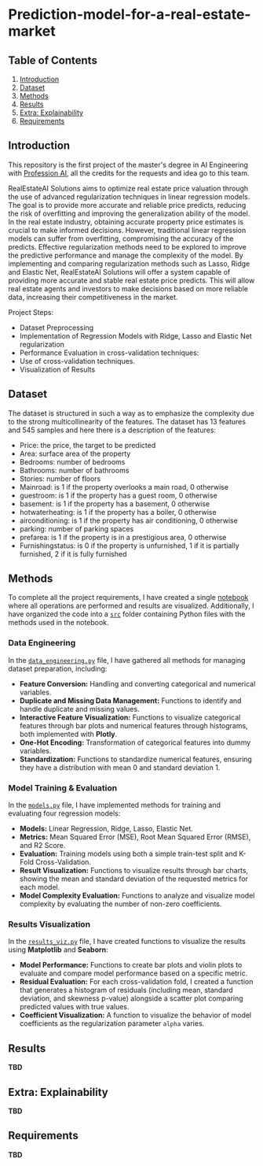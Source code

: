 # Prediction-model-for-a-real-estate-market

## Table of Contents
1. [Introduction](#introduction)
2. [Dataset](#dataset)
3. [Methods](#methods)
4. [Results](#results)
5. [Extra: Explainability](extra-explainability)
6. [Requirements](#requirements)


## Introduction

This repository is the first project of the master's degree in AI Engineering with [Profession AI](https://profession.ai), all the credits for the requests and idea go to this team.

RealEstateAI Solutions aims to optimize real estate price valuation through the use of advanced regularization techniques in linear regression models. The goal is to provide more accurate and reliable price predicts, reducing the risk of overfitting and improving the generalization ability of the model. In the real estate industry, obtaining accurate property price estimates is crucial to make informed decisions. However, traditional linear regression models can suffer from overfitting, compromising the accuracy of the predicts. Effective regularization methods need to be explored to improve the predictive performance and manage the complexity of the model. By implementing and comparing regularization methods such as Lasso, Ridge and Elastic Net, RealEstateAI Solutions will offer a system capable of providing more accurate and stable real estate price predicts. This will allow real estate agents and investors to make decisions based on more reliable data, increasing their competitiveness in the market.

Project Steps:
- Dataset Preprocessing
- Implementation of Regression Models with Ridge, Lasso and Elastic Net regularization
- Performance Evaluation in cross-validation techniques:
- Use of cross-validation techniques.
- Visualization of Results

## Dataset

The dataset is structured in such a way as to emphasize the complexity due to the strong multicollinearity of the features. The dataset has 13 features and 545 samples and here there is a description of the features:
- Price: the price, the target to be predicted
- Area: surface area of ​​the property
- Bedrooms: number of bedrooms
- Bathrooms: number of bathrooms
- Stories: number of floors
- Mainroad: is 1 if the property overlooks a main road, 0 otherwise
- guestroom: is 1 if the property has a guest room, 0 otherwise
- basement: is 1 if the property has a basement, 0 otherwise
- hotwaterheating: is 1 if the property has a boiler, 0 otherwise
- airconditioning: is 1 if the property has air conditioning, 0 otherwise
- parking: number of parking spaces
- prefarea: is 1 if the property is in a prestigious area, 0 otherwise
- Furnishingstatus: is 0 if the property is unfurnished, 1 if it is partially furnished, 2 if it is fully furnished

## Methods

To complete all the project requirements, I have created a single [notebook](prediction_model.ipynb) where all operations are performed and results are visualized. Additionally, I have organized the code into a [`src`](src/) folder containing Python files with the methods used in the notebook.

### Data Engineering

In the [`data_engineering.py`](src/data_engineering.py) file, I have gathered all methods for managing dataset preparation, including:

- **Feature Conversion:** Handling and converting categorical and numerical variables.
- **Duplicate and Missing Data Management:** Functions to identify and handle duplicate and missing values.
- **Interactive Feature Visualization:** Functions to visualize categorical features through bar plots and numerical features through histograms, both implemented with **Plotly**.
- **One-Hot Encoding:** Transformation of categorical features into dummy variables.
- **Standardization:** Functions to standardize numerical features, ensuring they have a distribution with mean 0 and standard deviation 1.

### Model Training & Evaluation

In the [`models.py`](src/models.py) file, I have implemented methods for training and evaluating four regression models:

- **Models:** Linear Regression, Ridge, Lasso, Elastic Net.
- **Metrics:** Mean Squared Error (MSE), Root Mean Squared Error (RMSE), and R2 Score.
- **Evaluation:** Training models using both a simple train-test split and K-Fold Cross-Validation.
- **Result Visualization:** Functions to visualize results through bar charts, showing the mean and standard deviation of the requested metrics for each model.
- **Model Complexity Evaluation:** Functions to analyze and visualize model complexity by evaluating the number of non-zero coefficients.

### Results Visualization

In the [`results_viz.py`](src/results_viz.py) file, I have created functions to visualize the results using **Matplotlib** and **Seaborn**:

- **Model Performance:** Functions to create bar plots and violin plots to evaluate and compare model performance based on a specific metric.
- **Residual Evaluation:** For each cross-validation fold, I created a function that generates a histogram of residuals (including mean, standard deviation, and skewness p-value) alongside a scatter plot comparing predicted values with true values.
- **Coefficient Visualization:** A function to visualize the behavior of model coefficients as the regularization parameter `alpha` varies.

## Results

**TBD**

## Extra: Explainability

**TBD**

## Requirements

**TBD**
